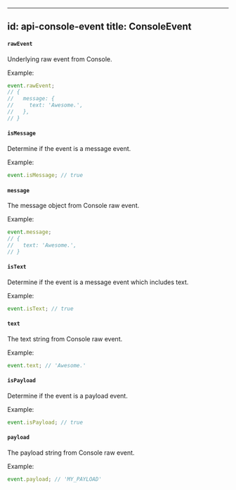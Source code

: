 
---
id: api-console-event
title: ConsoleEvent
---

#### `rawEvent`

Underlying raw event from Console.

Example:

```js
event.rawEvent;
// {
//   message: {
//     text: 'Awesome.',
//   },
// }
```

#### `isMessage`

Determine if the event is a message event.

Example:

```js
event.isMessage; // true
```

#### `message`

The message object from Console raw event.

Example:

```js
event.message;
// {
//   text: 'Awesome.',
// }
```

#### `isText`

Determine if the event is a message event which includes text.

Example:

```js
event.isText; // true
```

#### `text`

The text string from Console raw event.

Example:

```js
event.text; // 'Awesome.'
```

#### `isPayload`

Determine if the event is a payload event.

Example:

```js
event.isPayload; // true
```

#### `payload`

The payload string from Console raw event.

Example:

```js
event.payload; // 'MY_PAYLOAD'
```
